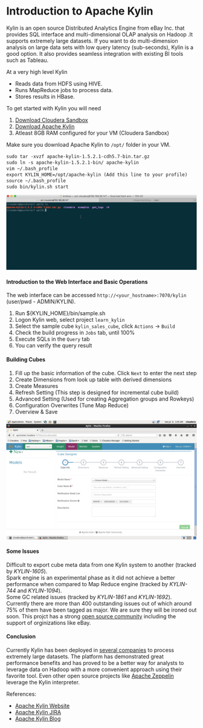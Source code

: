# Introduction to Apache Kylin

Kylin is an open source Distributed Analytics Engine from eBay Inc. that provides SQL interface and multi-dimensional OLAP analysis on Hadoop .It supports extremely large datasets. 
If you want to do multi-dimension analysis on large data sets with low query latency (sub-seconds), Kylin is a good option. It also provides seamless integration with existing BI tools such as Tableau.

At a very high level Kylin  
* Reads data from HDFS using HIVE.
* Runs MapReduce jobs to process data.
* Stores results in HBase.

To get started with Kylin you will need

1. [Download Cloudera Sandbox](http://www.cloudera.com/downloads/quickstart_vms/5-7.html)
2. [Download Apache Kylin](http://wwwftp.ciril.fr/pub/apache/kylin/apache-kylin-1.5.2.1/) 
3. Atleast 8GB RAM configured for your VM (Cloudera Sandbox)

Make sure you download Apache Kylin to `/opt/` folder in your VM. 
```
sudo tar -xvzf apache-kylin-1.5.2.1-cdh5.7-bin.tar.gz  
sudo ln -s apache-kylin-1.5.2.1-bin/ apache-kylin  
vim ~/.bash_profile  
export KYLIN_HOME=/opt/apache-kylin (Add this line to your profile)  
source ~/.bash_profile  
sudo bin/kylin.sh start  
```

![Installation Procedure](install.gif)  

#### Introduction to the Web Interface and Basic Operations
The web interface can be accessed `http://<your_hostname>:7070/kylin` (user/pwd - ADMIN/KYLIN).

1. Run ${KYLIN_HOME}/bin/sample.sh
2. Logon Kylin web, select project `learn_kylin`
3. Select the sample cube `kylin_sales_cube`, click `Actions` -> `Build`
4. Check the build progress in `Jobs` tab, until 100%
5. Execute SQLs in the `Query` tab
6. You can verify the query result

#### Building Cubes

1. Fill up the basic information of the cube. Click `Next` to enter the next step
2. Create Dimensions from look up table with derived dimensions
3. Create Measures 
4. Refresh Setting (This step is designed for incremental cube build)
5. Advanced Setting (Used for creating Aggregation groups and Rowkeys)
6. Configuration Overwrites (Tune Map Reduce)
7. Overview & Save

![Building Cubes](cube.png)  

#### Some Issues
Difficult to export cube meta data from one Kylin system to another (tracked by *KYLIN-1605*).  
Spark engine is an experimental phase as it did not achieve a better performance when compared to Map Reduce engine (tracked by *KYLIN-744* and *KYLIN-1094*).  
Some GC related issues (tracked by *KYLIN-1861* and *KYLIN-1692*).  
Currently there are more than 400 outstanding issues out of which around 75% of them have been tagged as major. We are sure they will be ironed out soon. This projct has a strong [open source community](https://github.com/apache/kylin/graphs/contributors) including the support of orginizations like eBay.

#### Conclusion
Currently Kylin has been deployed in [several companies](http://kylin.apache.org/community/poweredby.html) to process extremely large datasets. The platform has demonstrated great performance benefits and has proved to be a better way for analysts to leverage data on Hadoop with a more convenient approach using their favorite tool. Even other open source projects like [Apache Zeppelin](https://zeppelin.apache.org/) leverage the Kylin interpreter. 


References:  
* [Apache Kylin Website](http://kylin.apache.org/)
* [Apache Kylin JIRA](https://issues.apache.org/jira/browse/KYLIN)
* [Apache Kylin Blog](http://kylin.apache.org/blog/)
